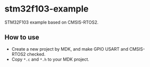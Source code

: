 # stm32f103-example
STM32F103 example based on CMSIS-RTOS2.

## How to use
* Create a new project by MDK, and make GPIO USART and CMSIS-RTOS2 checked. 
* Copy ```*.c``` and ```*.h``` to your MDK project.

